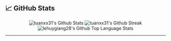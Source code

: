## 📈 GitHub Stats

<p align="center">
<img src="https://giaang-github-readme-stats.vercel.app/api?username=tuanxx31&show_icons=true&theme=tokyonight&hide_border=true&show=reviews" alt="tuanxx31's Github Stats"/>
<img src="https://giaang-github-readme-streak-stats.vercel.app?user=tuanxx31&theme=tokyonight&hide_border=true&date_format=j%2Fn%5B%2FY%5D" alt="tuanxx31's Github Streak" />
<img src="https://giaang-github-readme-stats.vercel.app/api/top-langs/?username=tuanxx31&layout=compact&hide_border=true&theme=tokyonight&cache_seconds=86400&hide=html,css,scss,handlebars" alt="lehuygiang28's Github Top Language Stats"/>
</p>

---
